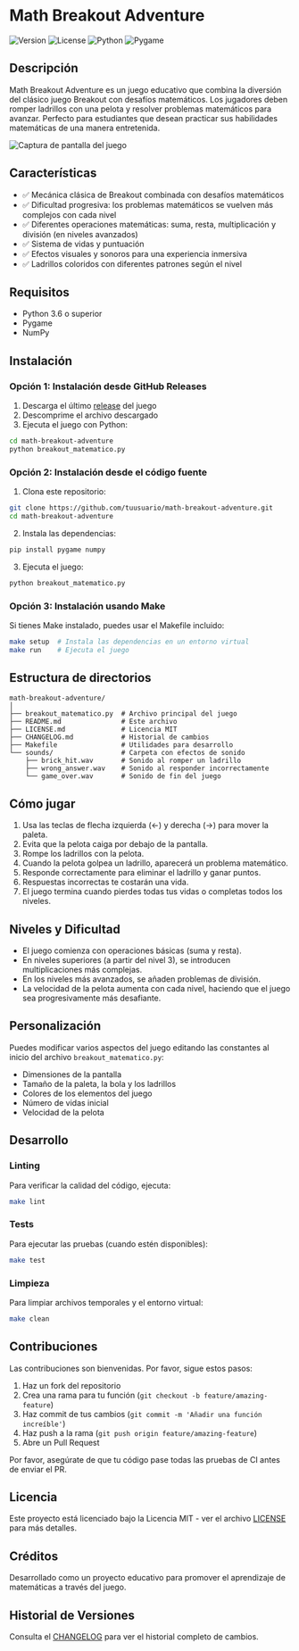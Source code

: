 # Math Breakout Adventure

![Version](https://img.shields.io/badge/version-1.0.0-blue.svg)
![License](https://img.shields.io/badge/license-MIT-green.svg)
![Python](https://img.shields.io/badge/python-3.6%2B-yellow.svg)
![Pygame](https://img.shields.io/badge/pygame-required-red.svg)

## Descripción

Math Breakout Adventure es un juego educativo que combina la diversión del clásico juego Breakout con desafíos matemáticos. Los jugadores deben romper ladrillos con una pelota y resolver problemas matemáticos para avanzar. Perfecto para estudiantes que desean practicar sus habilidades matemáticas de una manera entretenida.

![Captura de pantalla del juego](https://via.placeholder.com/800x450.png?text=Math+Breakout+Adventure+Screenshot)

## Características

- ✅ Mecánica clásica de Breakout combinada con desafíos matemáticos
- ✅ Dificultad progresiva: los problemas matemáticos se vuelven más complejos con cada nivel
- ✅ Diferentes operaciones matemáticas: suma, resta, multiplicación y división (en niveles avanzados)
- ✅ Sistema de vidas y puntuación
- ✅ Efectos visuales y sonoros para una experiencia inmersiva
- ✅ Ladrillos coloridos con diferentes patrones según el nivel

## Requisitos

- Python 3.6 o superior
- Pygame
- NumPy

## Instalación

### Opción 1: Instalación desde GitHub Releases

1. Descarga el último [release](https://github.com/tuusuario/math-breakout-adventure/releases) del juego
2. Descomprime el archivo descargado
3. Ejecuta el juego con Python:
```bash
cd math-breakout-adventure
python breakout_matematico.py
```

### Opción 2: Instalación desde el código fuente

1. Clona este repositorio:
```bash
git clone https://github.com/tuusuario/math-breakout-adventure.git
cd math-breakout-adventure
```

2. Instala las dependencias:
```bash
pip install pygame numpy
```

3. Ejecuta el juego:
```bash
python breakout_matematico.py
```

### Opción 3: Instalación usando Make

Si tienes Make instalado, puedes usar el Makefile incluido:

```bash
make setup  # Instala las dependencias en un entorno virtual
make run    # Ejecuta el juego
```

## Estructura de directorios

```
math-breakout-adventure/
│
├── breakout_matematico.py  # Archivo principal del juego
├── README.md               # Este archivo
├── LICENSE.md              # Licencia MIT
├── CHANGELOG.md            # Historial de cambios
├── Makefile                # Utilidades para desarrollo
└── sounds/                 # Carpeta con efectos de sonido
    ├── brick_hit.wav       # Sonido al romper un ladrillo
    ├── wrong_answer.wav    # Sonido al responder incorrectamente
    └── game_over.wav       # Sonido de fin del juego
```

## Cómo jugar

1. Usa las teclas de flecha izquierda (←) y derecha (→) para mover la paleta.
2. Evita que la pelota caiga por debajo de la pantalla.
3. Rompe los ladrillos con la pelota.
4. Cuando la pelota golpea un ladrillo, aparecerá un problema matemático.
5. Responde correctamente para eliminar el ladrillo y ganar puntos.
6. Respuestas incorrectas te costarán una vida.
7. El juego termina cuando pierdes todas tus vidas o completas todos los niveles.

## Niveles y Dificultad

- El juego comienza con operaciones básicas (suma y resta).
- En niveles superiores (a partir del nivel 3), se introducen multiplicaciones más complejas.
- En los niveles más avanzados, se añaden problemas de división.
- La velocidad de la pelota aumenta con cada nivel, haciendo que el juego sea progresivamente más desafiante.

## Personalización

Puedes modificar varios aspectos del juego editando las constantes al inicio del archivo `breakout_matematico.py`:

- Dimensiones de la pantalla
- Tamaño de la paleta, la bola y los ladrillos
- Colores de los elementos del juego
- Número de vidas inicial
- Velocidad de la pelota

## Desarrollo

### Linting

Para verificar la calidad del código, ejecuta:

```bash
make lint
```

### Tests

Para ejecutar las pruebas (cuando estén disponibles):

```bash
make test
```

### Limpieza

Para limpiar archivos temporales y el entorno virtual:

```bash
make clean
```

## Contribuciones

Las contribuciones son bienvenidas. Por favor, sigue estos pasos:

1. Haz un fork del repositorio
2. Crea una rama para tu función (`git checkout -b feature/amazing-feature`)
3. Haz commit de tus cambios (`git commit -m 'Añadir una función increíble'`)
4. Haz push a la rama (`git push origin feature/amazing-feature`)
5. Abre un Pull Request

Por favor, asegúrate de que tu código pase todas las pruebas de CI antes de enviar el PR.

## Licencia

Este proyecto está licenciado bajo la Licencia MIT - ver el archivo [LICENSE](LICENSE.md) para más detalles.

## Créditos

Desarrollado como un proyecto educativo para promover el aprendizaje de matemáticas a través del juego.

## Historial de Versiones

Consulta el [CHANGELOG](CHANGELOG.md) para ver el historial completo de cambios.